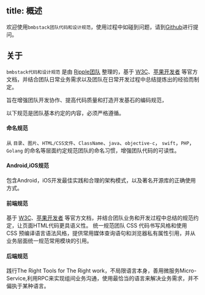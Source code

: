 title: 概述
---
欢迎使用`bmbstack团队代码和设计规范`，使用过程中如碰到问题，请到[Github](https://github.com/bmbstack/docs/issues)进行提问。


## 关于

`bmbstack代码和设计规范` 是由 [Ripple团队](http://bmbstack.com) 整理的，基于 [W3C](http://www.w3.org/)、[苹果开发者](https://developer.apple.com/) 等官方文档，并结合团队日常业务需求以及团队在日常开发过程中总结提炼出的经验而制定。

旨在增强团队开发协作、提高代码质量和打造开发基石的编码规范，

以下规范是团队基本约定的内容，必须严格遵循。

#### 命名规范

从 `目录`、`图片`、`HTML/CSS文件`、`ClassName`、`java`、`objective-c`， `swift`，`PHP`， `Golang` 的命名等层面约定规范团队的命名习惯，增强团队代码的可读性。

#### Android,iOS规范

包含Android，iOS开发最佳实践和合理的架构模式，以及著名开源库的正确使用方式。

#### 前端规范

基于 [W3C](http://www.w3.org/)、[苹果开发者](https://developer.apple.com/) 等官方文档，并结合团队业务和开发过程中总结的规范约定，让页面HTML代码更具语义性。
统一规范团队 CSS 代码书写风格和使用 CSS 预编译语言语法风格，提供常用媒体查询语句和浏览器私有属性引用，并从业务层面统一规范常用模块的引用。

#### 后端规范

践行The Right Tools for The Right work，不局限语言本身，善用微服务Micro-Service,利用RPC来实现组间业务沟通，使用最恰当的语言来解决业务需求，并不偏执于某种语言。





